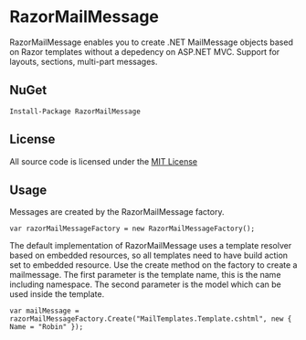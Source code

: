 RazorMailMessage
================
RazorMailMessage enables you to create .NET MailMessage objects based on Razor templates without a depedency on ASP.NET MVC. Support for layouts, sections, multi-part messages.

## NuGet

	Install-Package RazorMailMessage
	
## License
All source code is licensed under the [MIT License](https://github.com/robinvanderknaap/RazorMailMessage/blob/master/LICENSE)

## Usage
Messages are created by the RazorMailMessage factory. 

	var razorMailMessageFactory = new RazorMailMessageFactory();

The default implementation of RazorMailMessage uses a template resolver based on embedded resources, so all templates need to have build action set to embedded resource.
Use the create method on the factory to create a mailmessage. The first parameter is the template name, this is the name including namespace. The second parameter is the model which can be used inside the template.

    var mailMessage = razorMailMessageFactory.Create("MailTemplates.Template.cshtml", new { Name = "Robin" });



